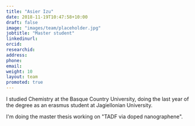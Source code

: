 ```yaml
---
title: "Asier Izu"
date: 2018-11-19T10:47:58+10:00
draft: false
image: "images/team/placeholder.jpg"
jobtitle: "Master student"
linkedinurl: 
orcid:
researchid:
address: 
phone:
email:
weight: 10
layout: team
promoted: true
---
```


I studied Chemistry at the Basque Country University, doing the last year of the degree as an erasmus student at Jagiellonian University.

I'm doing the master thesis working on "TADF via doped nanographene".
